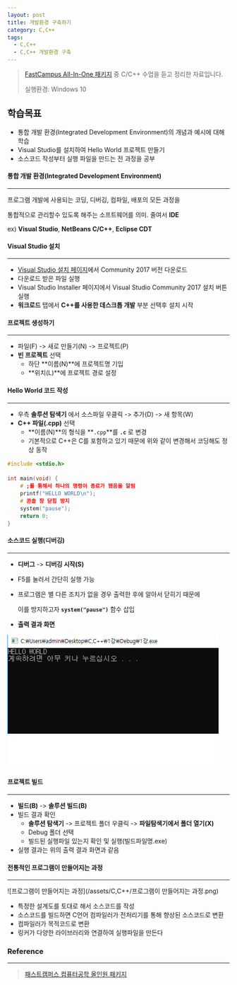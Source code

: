 ```yaml
---
layout: post
title: 개발환경 구축하기
category: C,C++
tags:
  - C,C++
  - C,C++ 개발환경 구축
---
```




> [FastCampus All-In-One 패키지](https://www.fastcampus.co.kr/dev_online_cs/) 중 C/C++ 수업을 듣고 정리한 자료입니다.
>
> 실행환경: Windows 10



## 학습목표

- 통합 개발 환경(Integrated Development Environment)의 개념과 예시에 대해 학습
- Visual Studio를 설치하여 Hello World 프로젝트 만들기
- 소스코드 작성부터 실행 파일을 만드는 전 과정을 공부



#### 통합 개발 환경(Integrated Development Environment)

---

프로그램 개발에 사용되는 코딩, 디버깅, 컴파일, 배포의 모든 과정을

통합적으로 관리할수 있도록 해주는 소프트웨어를 의미. 줄여서 **IDE**

ex) **Visual Studio**, **NetBeans C/C++**, **Eclipse CDT**



#### Visual Studio 설치

---

- [Visual Studio 설치 페이지](https://visualstudio.microsoft.com/ko/vs/)에서 Community 2017 버전 다운로드
- 다운로드 받은 파일 실행
- Visual Studio Installer 페이지에서 Visual Studio Community 2017 설치 버튼 실행
- **워크로드** 탭에서 **C++를 사용한 데스크톱 개발** 부분 선택후 설치 시작



#### 프로젝트 생성하기

---

- 파일(F) -> 새로 만들기(N) -> 프로젝트(P)
- **빈 프로젝트** 선택
  - 하단 **이름(N)**에 프로젝트명 기입
  - **위치(L)**에 프로젝트 경로 설정



#### Hello World 코드 작성

---

- 우측 **솔루션 탐색기** 에서 소스파일 우클릭 -> 추가(D) -> 새 항목(W)
- **C++ 파일(.cpp)** 선택
  - **이름(N)**의 형식을 **`.cpp`**를 **`.c`** 로 변경
  - 기본적으로 C++은 C를 포함하고 있기 때문에 위와 같이 변경해서 코딩해도 정상 동작

```c++
#include <stdio.h>

int main(void) {
    # ;를 통해서 하나의 명령이 종료가 됐음을 알림
	printf("HELLO WORLD\n");
    # 콘솔 창 닫힘 방지
	system("pause");
	return 0;
}
```



#### 소스코드 실행(디버깅)

---

- **디버그** -> **디버깅 시작(S)**

- F5를 눌러서 간단히 실행 가능

- 프로그램은 별 다른 조치가 없을 경우 출력한 후에 알아서 닫히기 때문에

  이를 방지하고자 **`system("pause")`** 함수 삽입

- **출력 결과 화면**

![debug](/assets/C,C++/01_debug.png)



#### 프로젝트 빌드

---

- **빌드(B)** -> **솔루션 빌드(B)**
- 빌드 결과 확인
  - **솔루션 탐색기** -> 프로젝트 폴더 우클릭 -> **파일탐색기에서 폴더 열기(X)**
  - Debug 폴더 선택
  - 빌드된 실행파일 있는지 확인 및 실행(빌드파일명.exe)
- 실행 결과는 위의 출력 결과 화면과 같음



#### 전통적인 프로그램이 만들어지는 과정

---

![프로그램이 만들어지는 과정](/assets/C,C++/프로그램이 만들어지는 과정.png)

- 특정한 설계도를 토대로 해서 소스코드를 작성
- 소스코드를 빌드하면 C언어 컴파일러가 전처리기를 통해 향상된 소스코드로 변환
- 컴파일러가 목적코드로 변환
- 링커가 다양한 라이브러리와 연결하여 실행파일을 만든다



### Reference

---

>[패스트캠퍼스 컴퓨터공학 올인원 패키지](https://online.fastcampus.co.kr/courses/enrolled/428668)


